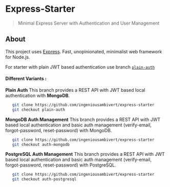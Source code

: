# Express-Starter

> Minimal Express Server with Authentication and User Management

## About

This project uses [Express](https://expressjs.com/). Fast, unopinionated, minimalist web framework for Node.js. 

For starter with plain JWT based authentication use branch [`plain-auth`](https://github.com/ingeniousambivert/express-auth-starter/tree/plain-auth)


#### Different Variants : 


 **Plain Auth** 
 This branch provides a REST API with JWT based local authentication with **MongoDB**.
 ```bash
    git clone https://github.com/ingeniousambivert/express-starter
    git checkout plain-auth
  ```

 **MongoDB Auth Management**
 This branch provides a REST API with JWT based local authentication and basic auth management (verify-email, forgot-password, reset-password) with MongoDB.
 ```bash
    git clone https://github.com/ingeniousambivert/express-starter
    git checkout auth-mongodb
  ```

 **PostgreSQL Auth Management**
 This branch provides a REST API with JWT based local authentication and basic auth management (verify-email, forgot-password, reset-password) with PostgreSQL.
 ```bash
    git clone https://github.com/ingeniousambivert/express-starter
    git checkout auth-postgresql
  ```